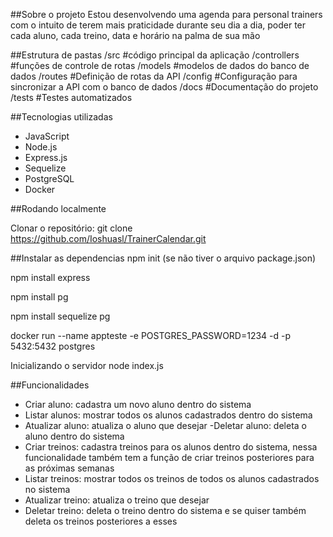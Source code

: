 ##Sobre o projeto
Estou desenvolvendo uma agenda para personal trainers com o intuito de terem mais praticidade durante seu dia a dia, poder ter cada aluno, cada treino, data e horário na palma de sua mão

##Estrutura de pastas
/src             #código principal da aplicação
	/controllers   #funções de controle de rotas
	/models        #modelos de dados do banco de dados
	/routes        #Definição de rotas da API
	/config        #Configuração para sincronizar a API com o banco de dados
/docs            #Documentação do projeto
/tests           #Testes automatizados

##Tecnologias utilizadas
- JavaScript
- Node.js
- Express.js
- Sequelize
- PostgreSQL
- Docker

##Rodando localmente

Clonar o repositório:
git clone https://github.com/Ioshuasl/TrainerCalendar.git

##Instalar as dependencias
npm init
(se não tiver o arquivo package.json)

npm install express

npm install pg

npm install sequelize pg

docker run --name appteste -e POSTGRES_PASSWORD=1234 -d -p 5432:5432 postgres

Inicializando o servidor
node index.js

##Funcionalidades
- Criar aluno: cadastra um novo aluno dentro do sistema
- Listar alunos: mostrar todos os alunos cadastrados dentro do sistema
- Atualizar aluno: atualiza o aluno que desejar
-Deletar aluno: deleta o aluno dentro do sistema
- Criar treinos: cadastra treinos para os alunos dentro do sistema, nessa funcionalidade também tem a função de criar treinos posteriores para as próximas semanas
- Listar treinos: mostrar todos os treinos de todos os alunos cadastrados no sistema
- Atualizar treino: atualiza o treino que desejar
- Deletar treino: deleta o treino dentro do sistema e se quiser também deleta os treinos posteriores a esses

